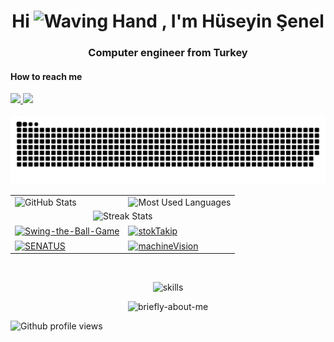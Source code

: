 

<h1 align="center">Hi <img src="https://raw.githubusercontent.com/Tarikul-Islam-Anik/Animated-Fluent-Emojis/master/Emojis/Hand%20gestures/Waving%20Hand.png" alt="Waving Hand" width="25" height="25" /> , I'm Hüseyin Şenel</h1>
<h3 align="center">Computer engineer from Turkey</h3>

   <h4> How to reach me </h4>
   <a href="https://www.linkedin.com/in/h%C3%BCseyin-%C5%9Fenel/"> <img src="https://img.shields.io/badge/LinkedIn-Huseyin%20Senel-blue?style=flat-square&logo=linkedin" /> </a>
   <a href="mailto:huseyin0senel@gmail.com"> <img src="https://img.shields.io/badge/Gmail-huseyin0senel@gmail.com-red?style=flat-square&logo=gmail" /> </a>
<br/>
<br/>


<picture>
  <source media="(prefers-color-scheme: dark)" srcset="https://raw.githubusercontent.com/Huseyin-Senel/Huseyin-Senel/output/github-contribution-grid-snake-dark.svg">
  <source media="(prefers-color-scheme: light)" srcset="https://raw.githubusercontent.com/Huseyin-Senel/Huseyin-Senel/output/github-contribution-grid-snake.svg">
  <img alt="github contribution grid snake animation" src="https://raw.githubusercontent.com/Huseyin-Senel/Huseyin-Senel/output/github-contribution-grid-snake.svg">
</picture>


<table cellspacing="0" cellpadding="0">  
   <tr>   
      <td>
         <picture>
            <source
                    srcset="https://github-readme-stats.vercel.app/api?username=Huseyin-Senel&show_icons=true&theme=radical&hide_border=true&border_radius=20&show=reviews"
                    media="(prefers-color-scheme: dark)"
                    />
            <img height=220 src="https://github-readme-stats.vercel.app/api?username=Huseyin-Senel&show_icons=true&theme=buefy&hide_border=true&border_radius=20&show=reviews&bg_color=f6f8fa" alt="GitHub Stats" />
         </picture>
      </td>
      <td>
          <picture>
            <source
                    srcset="https://github-readme-stats.vercel.app/api/top-langs/?username=Huseyin-Senel&layout=compact&theme=radical&hide_border=true&border_radius=20"
                    media="(prefers-color-scheme: dark)"
                    />
            <img height=220 src="https://github-readme-stats.vercel.app/api/top-langs/?username=Huseyin-Senel&layout=compact&theme=buefy&hide_border=true&border_radius=20&bg_color=f6f8fa" alt="Most Used Languages" />
         </picture>
     </td>    
  </tr>
  <tr>
    <td colspan=2 align="center">
        <picture>
            <source
                    srcset="https://streak-stats.demolab.com?user=Huseyin-Senel&theme=radical&hide_border=true&border_radius=20&date_format=%5BY%20%5DM%20j"
                    media="(prefers-color-scheme: dark)"
                    />
            <img height=220 src="https://streak-stats.demolab.com?user=Huseyin-Senel&theme=buefy&hide_border=true&border_radius=20&date_format=%5BY%20%5DM%20j" alt="Streak Stats" />
         </picture>
    </td>       
  </tr>
   <tr>
      <td>
         <a href="https://github.com/Huseyin-Senel/Swing-the-Ball-Game">
            <picture>
               <source
                       srcset="https://github-readme-stats.vercel.app/api/pin/?username=Huseyin-Senel&repo=Swing-the-Ball-Game&theme=radical&hide_border=true&border_radius=20"
                       media="(prefers-color-scheme: dark)"
                       />
               <img height=150 width=470 align="center" src="https://github-readme-stats.vercel.app/api/pin/?username=Huseyin-Senel&repo=Swing-the-Ball-Game&theme=buefy&hide_border=true&border_radius=20&bg_color=f6f8fa" alt="Swing-the-Ball-Game" />
            </picture>
         </a>
      </td>
      <td>
         <a href="https://github.com/Huseyin-Senel/stokTakip">
          <picture>
            <source
                    srcset="https://github-readme-stats.vercel.app/api/pin/?username=Huseyin-Senel&repo=stokTakip&theme=radical&hide_border=true&border_radius=20"
                    media="(prefers-color-scheme: dark)"
                    />
            <img height=150 width=470 align="center" height=220 src="https://github-readme-stats.vercel.app/api/pin/?username=Huseyin-Senel&repo=stokTakip&theme=buefy&hide_border=true&border_radius=20&bg_color=f6f8fa" alt="stokTakip" />
         </picture>
         </a>
      </td>
   </tr>
    <tr>
      <td>
         <a href="https://github.com/Huseyin-Senel/SENATUS">
            <picture>
               <source
                     srcset="https://github-readme-stats.vercel.app/api/pin/?username=Huseyin-Senel&repo=SENATUS&theme=radical&hide_border=true&border_radius=20"
                     media="(prefers-color-scheme: dark)"
                     />
               <img height=150 width=470 align="center" src="https://github-readme-stats.vercel.app/api/pin/?username=Huseyin-Senel&repo=SENATUS&theme=buefy&hide_border=true&border_radius=20" alt="SENATUS" />
            </picture>
         </a>
      </td>
      <td>
         <a href="https://github.com/Huseyin-Senel/machineVision">
            <picture>
               <source
                     srcset="https://github-readme-stats.vercel.app/api/pin/?username=Huseyin-Senel&repo=machineVision&theme=radical&hide_border=true&border_radius=20"
                     media="(prefers-color-scheme: dark)"
                     />
               <img height=150 width=470 align="center" src="https://github-readme-stats.vercel.app/api/pin/?username=Huseyin-Senel&repo=machineVision&theme=buefy&hide_border=true&border_radius=20" alt="machineVision" />
            </picture>
         </a>
      </td>
   </tr>
</table>

<br/>

<p align="center">
   <picture>
  <img alt="skills" src="https://skillicons.dev/icons?i=visualstudio,mysql,sqlite,matlab,vue,py,dotnet,androidstudio,cs,arduino,mongodb,nginx,unity,vscode,css,html,js,java,linux,nodejs,stackoverflow,dart,github,flutter,bootstrap&perline=13" />
</picture>
    
</p>

   <div align=center>
      <picture>
            <source
                    srcset="https://readme-typing-svg.herokuapp.com?font=Fira+Code&size=32&center=true&weight=500&pause=1000&color=FE428E&width=600&lines=Hi+there+I'm+Hüseyin+Şenel+%F0%9F%91%8B;Computer+Engineer+%F0%9F%96%A5;from+Turkey+%F0%9F%87%B9%F0%9F%87%B7"
                    media="(prefers-color-scheme: dark)"
                    />
            <img src="https://readme-typing-svg.herokuapp.com?font=Fira+Code&size=32&center=true&weight=500&pause=1000&color=8D71DB&width=600&lines=Hi+there+I'm+Hüseyin+Şenel+%F0%9F%91%8B;Computer+Engineer+%F0%9F%96%A5;from+Turkey+%F0%9F%87%B9%F0%9F%87%B7" alt="briefly-about-me" />
         </picture>
    </div>
   
   <!--![Github profile views](https://gpvc.arturio.dev/Huseyin-Senel)-->
   ![Github profile views](https://komarev.com/ghpvc/?username=Huseyin-Senel&color=brightgreen&style=flat-square)
  
